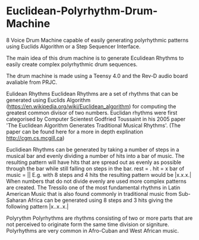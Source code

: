 # Euclidean-Polyrhythm-Drum-Machine

8 Voice Drum Machine capable of easily generating polyrhythmic patterns using Euclids Algorithm or a Step Sequencer Interface.

The main idea of this drum machine is to generate Eculidean Rhythms to easily create complex polyrhythmic drum sequences.

The drum machine is made using a Teensy 4.0 and the Rev-D audio board avaliable from PRJC. 

Eulidean Rhythms
Euclidean Rhythms are a set of rhythms that can be generated using Euclids Algorithm (https://en.wikipedia.org/wiki/Euclidean_algorithm)
for computing the greatest common divisor of two numbers. 
Euclidan rhythms were first categorised by Computer Scientest Godfried Toussaint in his 2005 paper 
'The Euclidean Algorithm Generates Traditional Musical Rhythms'. (The paper can be found here for a more in depth explination
http://cgm.cs.mcgill.ca)

Euclidiean Rhythms can be generated by taking a number of steps in a musical bar and evenly dividing a number of hits into a bar
of music. The resulting pattern will have hits that are spread out as evenly as possible through the bar while still falling
on steps in the bar. 
rest = .  hit = x bar of music = ||
E.g. with 8 steps and 4 hits the resulting pattern would be |x.x.x.|
When numbers that do not divide evenly are used more complex patterns are created. The Tressilo one of the most fundamental rhythms
in Latin American Music that is also found commonly in traditional music from Sub-Saharan Africa can be generated using 8 steps
and 3 hits giving the following pattern |x..x..x.|

Polyrythm
Polyrhythms are rhythms consisting of two or more parts that are not perceived to originate form the same time division or signiture.
Polyrhythms are very common in Afro-Cuban and West African music. 
